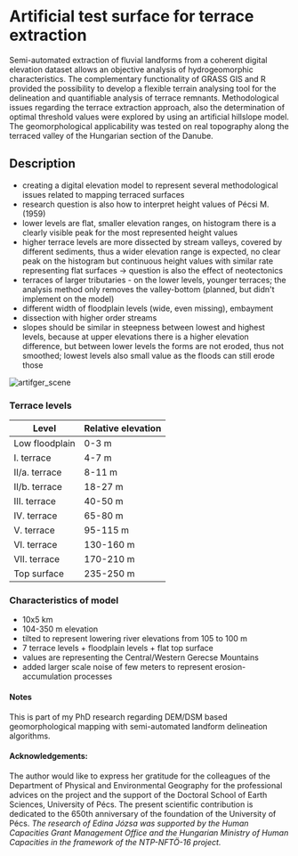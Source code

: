 # Artificial test surface for terrace extraction

Semi-automated extraction of fluvial landforms from a coherent digital elevation dataset allows an objective analysis of hydrogeomorphic characteristics. The complementary functionality of GRASS GIS and R provided the possibility to develop a flexible terrain analysing tool for the delineation and quantifiable analysis of terrace remnants.
Methodological issues regarding the terrace extraction approach, also the determination of optimal threshold values were explored by using an artificial hillslope model. The geomorphological applicability was tested on real topography along the terraced valley of the Hungarian section of the Danube.

## Description
- creating a digital elevation model to represent several methodological issues related to mapping terraced surfaces
- research question is also how to interpret height values of Pécsi M. (1959)
- lower levels are flat, smaller elevation ranges, on histogram there is a clearly visible peak for the most represented height values
- higher terrace levels are more dissected by stream valleys, covered by different sediments, thus a wider elevation range is expected, no clear peak on the histogram but  continuous height values with similar rate representing flat surfaces -> question is also the effect of neotectonics
- terraces of larger tributaries - on the lower levels, younger terraces; the analysis method only removes the valley-bottom (planned, but didn't implement on the model)
- different width of floodplain levels (wide, even missing), embayment
- dissection with higher order streams
- slopes should be similar in steepness between lowest and highest levels, because at upper elevations there is a higher elevation difference, but between lower levels the forms are not eroded, thus not smoothed; lowest levels also small value as the floods can still erode those

![artifger_scene](https://cloud.githubusercontent.com/assets/25442728/24771510/1d3ffd20-1b0e-11e7-8634-713720b8c5ac.png)

### Terrace levels
| Level | Relative elevation |
| ----- | ------------------ |
| Low floodplain | 0-3 m |
| I. terrace | 4-7 m |
| II/a. terrace | 8-11 m |
| II/b. terrace | 18-27 m |
| III. terrace | 40-50 m |
| IV. terrace | 65-80 m |
| V. terrace | 95-115 m |
| VI. terrace | 130-160 m |
| VII. terrace | 170-210 m |
| Top surface | 235-250 m |

### Characteristics of model
- 10x5 km
- 104-350 m elevation
- tilted to represent lowering river elevations from 105 to 100 m
- 7 terrace levels + floodplain levels + flat top surface
- values are representing the Central/Western Gerecse Mountains
- added larger scale noise of few meters to represent erosion-accumulation processes

#### Notes
This is part of my PhD research regarding DEM/DSM based geomorphological mapping with semi-automated landform delineation algorithms.

#### Acknowledgements:
The author would like to express her gratitude for the colleagues of the Department of Physical and Environmental Geography for the professional advices on the project and the support of the Doctoral School of Earth Sciences, University of Pécs. The present scientific contribution is dedicated to the 650th anniversary of the foundation of the University of Pécs.
_The research of Edina Józsa was supported by the Human Capacities Grant Management Office and the Hungarian Ministry of Human Capacities in the framework of the NTP-NFTÖ-16 project._
